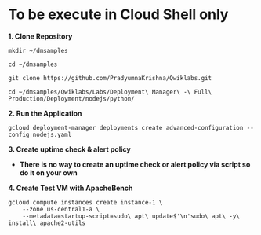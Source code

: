 # **To be execute in Cloud Shell only**

**1. Clone Repository**

    mkdir ~/dmsamples

    cd ~/dmsamples

    git clone https://github.com/PradyumnaKrishna/Qwiklabs.git

    cd ~/dmsamples/Qwiklabs/Labs/Deployment\ Manager\ -\ Full\ Production/Deployment/nodejs/python/

**2. Run the Application**

    gcloud deployment-manager deployments create advanced-configuration --config nodejs.yaml


**3. Create uptime check & alert policy**

 - **There is no way to create an uptime check or alert policy via script so do it on your own**

**4. Create Test VM with ApacheBench**

    gcloud compute instances create instance-1 \
        --zone us-central1-a \
	    --metadata=startup-script=sudo\ apt\ update$'\n'sudo\ apt\ -y\ install\ apache2-utils